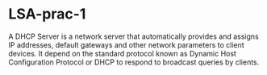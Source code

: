 # LSA-prac-1
A DHCP Server is a network server that automatically provides and assigns IP addresses, default gateways and other network parameters to client devices. It depend on the standard protocol known as Dynamic Host Configuration Protocol or DHCP to respond to broadcast queries by clients.
